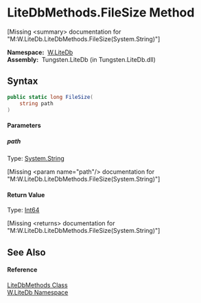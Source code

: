 LiteDbMethods.FileSize Method
=============================
  
[Missing &lt;summary> documentation for "M:W.LiteDb.LiteDbMethods.FileSize(System.String)"]


  **Namespace:**  [W.LiteDb][1]  
  **Assembly:**  Tungsten.LiteDb (in Tungsten.LiteDb.dll)

Syntax
------

```csharp
public static long FileSize(
	string path
)
```

#### Parameters

##### *path*
Type: [System.String][2]  

[Missing &lt;param name="path"/> documentation for "M:W.LiteDb.LiteDbMethods.FileSize(System.String)"]


#### Return Value
Type: [Int64][3]  

[Missing &lt;returns> documentation for "M:W.LiteDb.LiteDbMethods.FileSize(System.String)"]


See Also
--------

#### Reference
[LiteDbMethods Class][4]  
[W.LiteDb Namespace][1]  

[1]: ../README.md
[2]: http://msdn.microsoft.com/en-us/library/s1wwdcbf
[3]: http://msdn.microsoft.com/en-us/library/6yy583ek
[4]: README.md
[5]: ../../_icons/Help.png